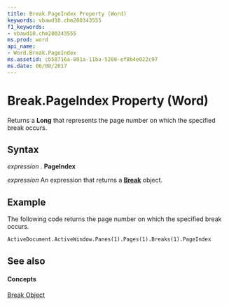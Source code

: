 ```yaml
---
title: Break.PageIndex Property (Word)
keywords: vbawd10.chm200343555
f1_keywords:
- vbawd10.chm200343555
ms.prod: word
api_name:
- Word.Break.PageIndex
ms.assetid: cb58716a-801a-11ba-5208-ef8b4e022c97
ms.date: 06/08/2017
---
```



# Break.PageIndex Property (Word)

Returns a  **Long** that represents the page number on which the specified break occurs.


## Syntax

 _expression_ . **PageIndex**

 _expression_ An expression that returns a **[Break](break-object-word.md)** object.


## Example

The following code returns the page number on which the specified break occurs.


```vb
ActiveDocument.ActiveWindow.Panes(1).Pages(1).Breaks(1).PageIndex
```


## See also


#### Concepts


[Break Object](break-object-word.md)

